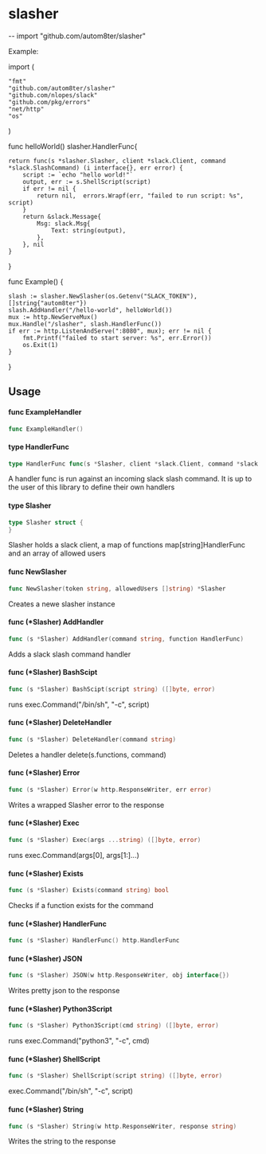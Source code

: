 # slasher
--
    import "github.com/autom8ter/slasher"

Example:

import (

    "fmt"
    "github.com/autom8ter/slasher"
    "github.com/nlopes/slack"
    "github.com/pkg/errors"
    "net/http"
    "os"

)

func helloWorld() slasher.HandlerFunc{

    return func(s *slasher.Slasher, client *slack.Client, command *slack.SlashCommand) (i interface{}, err error) {
    	script := `echo "hello world!"`
    	output, err := s.ShellScript(script)
    	if err != nil {
    		return nil,  errors.Wrapf(err, "failed to run script: %s", script)
    	}
    	return &slack.Message{
    		Msg: slack.Msg{
    			Text: string(output),
    		},
    	}, nil
    }

}

func Example() {

    slash := slasher.NewSlasher(os.Getenv("SLACK_TOKEN"), []string{"autom8ter"})
    slash.AddHandler("/hello-world", helloWorld())
    mux := http.NewServeMux()
    mux.Handle("/slasher", slash.HandlerFunc())
    if err := http.ListenAndServe(":8080", mux); err != nil {
    	fmt.Printf("failed to start server: %s", err.Error())
    	os.Exit(1)
    }

}

## Usage

#### func  ExampleHandler

```go
func ExampleHandler()
```

#### type HandlerFunc

```go
type HandlerFunc func(s *Slasher, client *slack.Client, command *slack.SlashCommand) (interface{}, error)
```

A handler func is run against an incoming slack slash command. It is up to the
user of this library to define their own handlers

#### type Slasher

```go
type Slasher struct {
}
```

Slasher holds a slack client, a map of functions map[string]HandlerFunc and an
array of allowed users

#### func  NewSlasher

```go
func NewSlasher(token string, allowedUsers []string) *Slasher
```
Creates a newe slasher instance

#### func (*Slasher) AddHandler

```go
func (s *Slasher) AddHandler(command string, function HandlerFunc)
```
Adds a slack slash command handler

#### func (*Slasher) BashScipt

```go
func (s *Slasher) BashScipt(script string) ([]byte, error)
```
runs exec.Command("/bin/sh", "-c", script)

#### func (*Slasher) DeleteHandler

```go
func (s *Slasher) DeleteHandler(command string)
```
Deletes a handler delete(s.functions, command)

#### func (*Slasher) Error

```go
func (s *Slasher) Error(w http.ResponseWriter, err error)
```
Writes a wrapped Slasher error to the response

#### func (*Slasher) Exec

```go
func (s *Slasher) Exec(args ...string) ([]byte, error)
```
runs exec.Command(args[0], args[1:]...)

#### func (*Slasher) Exists

```go
func (s *Slasher) Exists(command string) bool
```
Checks if a function exists for the command

#### func (*Slasher) HandlerFunc

```go
func (s *Slasher) HandlerFunc() http.HandlerFunc
```

#### func (*Slasher) JSON

```go
func (s *Slasher) JSON(w http.ResponseWriter, obj interface{})
```
Writes pretty json to the response

#### func (*Slasher) Python3Script

```go
func (s *Slasher) Python3Script(cmd string) ([]byte, error)
```
runs exec.Command("python3", "-c", cmd)

#### func (*Slasher) ShellScript

```go
func (s *Slasher) ShellScript(script string) ([]byte, error)
```
exec.Command("/bin/sh", "-c", script)

#### func (*Slasher) String

```go
func (s *Slasher) String(w http.ResponseWriter, response string)
```
Writes the string to the response
